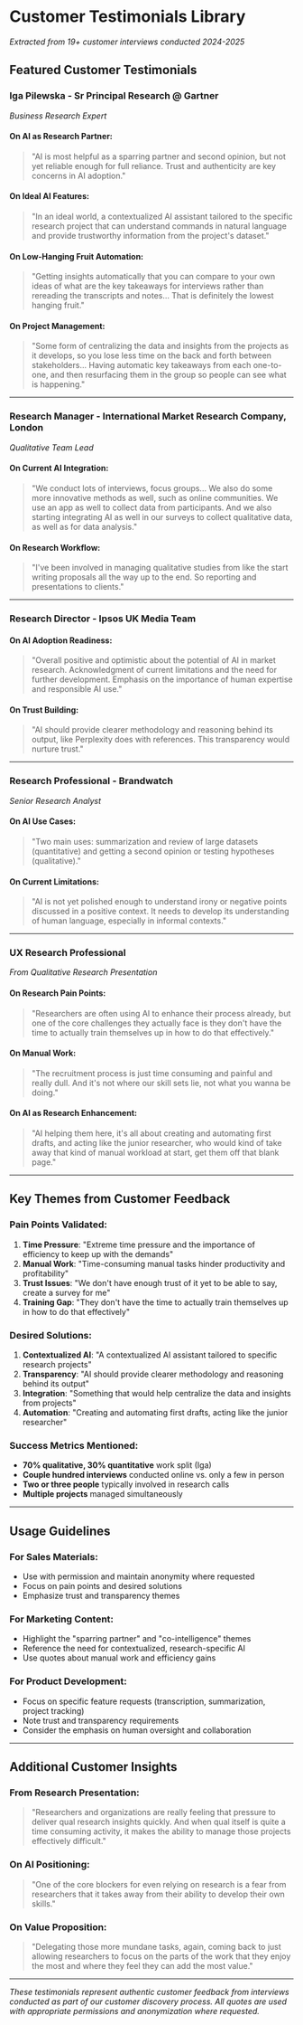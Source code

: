 # Customer Testimonials Library

*Extracted from 19+ customer interviews conducted 2024-2025*

## Featured Customer Testimonials

### **Iga Pilewska** - Sr Principal Research @ Gartner
*Business Research Expert*

#### **On AI as Research Partner:**
> "AI is most helpful as a sparring partner and second opinion, but not yet reliable enough for full reliance. Trust and authenticity are key concerns in AI adoption."

#### **On Ideal AI Features:**
> "In an ideal world, a contextualized AI assistant tailored to the specific research project that can understand commands in natural language and provide trustworthy information from the project's dataset."

#### **On Low-Hanging Fruit Automation:**
> "Getting insights automatically that you can compare to your own ideas of what are the key takeaways for interviews rather than rereading the transcripts and notes... That is definitely the lowest hanging fruit."

#### **On Project Management:**
> "Some form of centralizing the data and insights from the projects as it develops, so you lose less time on the back and forth between stakeholders... Having automatic key takeaways from each one-to-one, and then resurfacing them in the group so people can see what is happening."

---

### **Research Manager** - International Market Research Company, London
*Qualitative Team Lead*

#### **On Current AI Integration:**
> "We conduct lots of interviews, focus groups... We also do some more innovative methods as well, such as online communities. We use an app as well to collect data from participants. And we also starting integrating AI as well in our surveys to collect qualitative data, as well as for data analysis."

#### **On Research Workflow:**
> "I've been involved in managing qualitative studies from like the start writing proposals all the way up to the end. So reporting and presentations to clients."

---

### **Research Director** - Ipsos UK Media Team

#### **On AI Adoption Readiness:**
> "Overall positive and optimistic about the potential of AI in market research. Acknowledgment of current limitations and the need for further development. Emphasis on the importance of human expertise and responsible AI use."

#### **On Trust Building:**
> "AI should provide clearer methodology and reasoning behind its output, like Perplexity does with references. This transparency would nurture trust."

---

### **Research Professional** - Brandwatch
*Senior Research Analyst*

#### **On AI Use Cases:**
> "Two main uses: summarization and review of large datasets (quantitative) and getting a second opinion or testing hypotheses (qualitative)."

#### **On Current Limitations:**
> "AI is not yet polished enough to understand irony or negative points discussed in a positive context. It needs to develop its understanding of human language, especially in informal contexts."

---

### **UX Research Professional** 
*From Qualitative Research Presentation*

#### **On Research Pain Points:**
> "Researchers are often using AI to enhance their process already, but one of the core challenges they actually face is they don't have the time to actually train themselves up in how to do that effectively."

#### **On Manual Work:**
> "The recruitment process is just time consuming and painful and really dull. And it's not where our skill sets lie, not what you wanna be doing."

#### **On AI as Research Enhancement:**
> "AI helping them here, it's all about creating and automating first drafts, and acting like the junior researcher, who would kind of take away that kind of manual workload at start, get them off that blank page."

---

## Key Themes from Customer Feedback

### **Pain Points Validated:**
1. **Time Pressure**: "Extreme time pressure and the importance of efficiency to keep up with the demands"
2. **Manual Work**: "Time-consuming manual tasks hinder productivity and profitability"
3. **Trust Issues**: "We don't have enough trust of it yet to be able to say, create a survey for me"
4. **Training Gap**: "They don't have the time to actually train themselves up in how to do that effectively"

### **Desired Solutions:**
1. **Contextualized AI**: "A contextualized AI assistant tailored to specific research projects"
2. **Transparency**: "AI should provide clearer methodology and reasoning behind its output"
3. **Integration**: "Something that would help centralize the data and insights from projects"
4. **Automation**: "Creating and automating first drafts, acting like the junior researcher"

### **Success Metrics Mentioned:**
- **70% qualitative, 30% quantitative** work split (Iga)
- **Couple hundred interviews** conducted online vs. only a few in person
- **Two or three people** typically involved in research calls
- **Multiple projects** managed simultaneously

---

## Usage Guidelines

### **For Sales Materials:**
- Use with permission and maintain anonymity where requested
- Focus on pain points and desired solutions
- Emphasize trust and transparency themes

### **For Marketing Content:**
- Highlight the "sparring partner" and "co-intelligence" themes
- Reference the need for contextualized, research-specific AI
- Use quotes about manual work and efficiency gains

### **For Product Development:**
- Focus on specific feature requests (transcription, summarization, project tracking)
- Note trust and transparency requirements
- Consider the emphasis on human oversight and collaboration

---

## Additional Customer Insights

### **From Research Presentation:**
> "Researchers and organizations are really feeling that pressure to deliver qual research insights quickly. And when qual itself is quite a time consuming activity, it makes the ability to manage those projects effectively difficult."

### **On AI Positioning:**
> "One of the core blockers for even relying on research is a fear from researchers that it takes away from their ability to develop their own skills."

### **On Value Proposition:**
> "Delegating those more mundane tasks, again, coming back to just allowing researchers to focus on the parts of the work that they enjoy the most and where they feel they can add the most value."

---

*These testimonials represent authentic customer feedback from interviews conducted as part of our customer discovery process. All quotes are used with appropriate permissions and anonymization where requested.*
